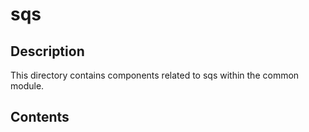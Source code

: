 # sqs

## Description

This directory contains components related to sqs within the common module.

## Contents

<!-- List key files and subdirectories here -->
